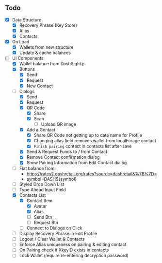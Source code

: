 ## Todo
- [x] Data Structure
  - [x] Recovery Phrase (Key Store)
  - [x] Alias
  - [x] Contacts
- [x] On Load
  - [x] Wallets from new structure
  - [x] Update & cache balances
- [ ] UI Components
  - [x] Wallet balance from DashSight.js
  - [x] Buttons
    - [x] Send
    - [x] Request
    - [x] New Contact
  - [ ] Dialogs
    - [x] Send
    - [x] Request
    - [x] QR Code
      - [x] Share
      - [x] Scan
        - [ ] Upload QR image
    - [x] Add a Contact
      - [x] Share QR Code not getting up to date name for Profile
      - [x] Changing alias field removes wallet from localForage contact
      - [x] `Finish pairing` contact in contacts list after save
    - [x] Send & Request Funds to / from Contact
    - [x] Remove Contact confirmation dialog
    - [x] Show Pairing Information from Edit Contact dialog
  - [ ] Fiat balance from:
    - https://rates2.dashretail.org/rates?source=dashretail&%7B%7D=
    - symbol=DASH${symbol}
  - [ ] Styled Drop Down List
  - [ ] Type Ahead Input Field
  - [x] Contacts List
    - [x] Contact Item
      - [x] Avatar
      - [x] Alias
      - [ ] Send Btn
      - [ ] Request Btn
    - [ ] Connect to Dialogs on Click
  - [ ] Display Recovery Phrase in Edit Profile
  - [ ] Logout / Clear Wallet & Contacts
  - [ ] Enforce Alias uniqueness on pairing & editing contact
  - [ ] On Pairing check if XkeyID exists in contacts
  - [ ] Lock Wallet (require re-entering decryption password)
